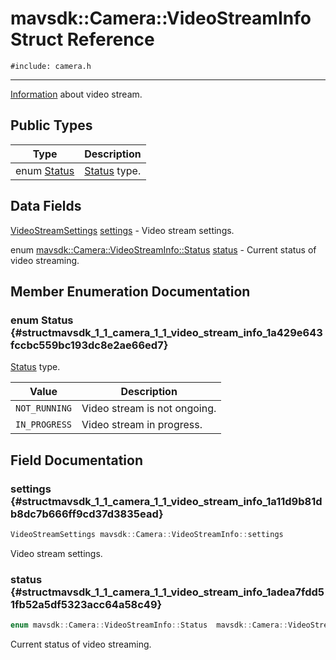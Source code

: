 # mavsdk::Camera::VideoStreamInfo Struct Reference
`#include: camera.h`

----


[Information](structmavsdk_1_1_camera_1_1_information.md) about video stream. 


## Public Types


Type | Description
--- | ---
enum [Status](#structmavsdk_1_1_camera_1_1_video_stream_info_1a429e643fccbc559bc193dc8e2ae66ed7) | [Status](structmavsdk_1_1_camera_1_1_status.md) type.

## Data Fields


[VideoStreamSettings](structmavsdk_1_1_camera_1_1_video_stream_settings.md) [settings](#structmavsdk_1_1_camera_1_1_video_stream_info_1a11d9b81db8dc7b666ff9cd37d3835ead)  - Video stream settings.

enum [mavsdk::Camera::VideoStreamInfo::Status](structmavsdk_1_1_camera_1_1_video_stream_info.md#structmavsdk_1_1_camera_1_1_video_stream_info_1a429e643fccbc559bc193dc8e2ae66ed7) [status](#structmavsdk_1_1_camera_1_1_video_stream_info_1adea7fdd51fb52a5df5323acc64a58c49)  - Current status of video streaming.


## Member Enumeration Documentation


### enum Status {#structmavsdk_1_1_camera_1_1_video_stream_info_1a429e643fccbc559bc193dc8e2ae66ed7}


[Status](structmavsdk_1_1_camera_1_1_status.md) type.


Value | Description
--- | ---
<span id="structmavsdk_1_1_camera_1_1_video_stream_info_1a429e643fccbc559bc193dc8e2ae66ed7a0d30777007362ccc9e8b2d0d22e4db13"></span> `NOT_RUNNING` | Video stream is not ongoing. 
<span id="structmavsdk_1_1_camera_1_1_video_stream_info_1a429e643fccbc559bc193dc8e2ae66ed7aca69f96c768067fbff6c911ca87bccc9"></span> `IN_PROGRESS` | Video stream in progress. 

## Field Documentation


### settings {#structmavsdk_1_1_camera_1_1_video_stream_info_1a11d9b81db8dc7b666ff9cd37d3835ead}

```cpp
VideoStreamSettings mavsdk::Camera::VideoStreamInfo::settings
```


Video stream settings.


### status {#structmavsdk_1_1_camera_1_1_video_stream_info_1adea7fdd51fb52a5df5323acc64a58c49}

```cpp
enum mavsdk::Camera::VideoStreamInfo::Status  mavsdk::Camera::VideoStreamInfo::status
```


Current status of video streaming.


